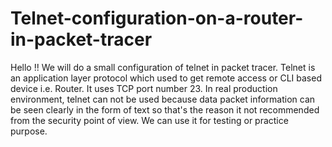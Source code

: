 # Telnet-configuration-on-a-router-in-packet-tracer
Hello !! We will do a small configuration of telnet in packet tracer. Telnet is an application layer protocol which used to get remote access or CLI based device i.e. Router. It uses TCP port number 23.
In real production environment, telnet can not be used because data packet information can be seen clearly in the form of text so that's the reason it not recommended from the security point of view.
We can use it for testing or practice purpose.
